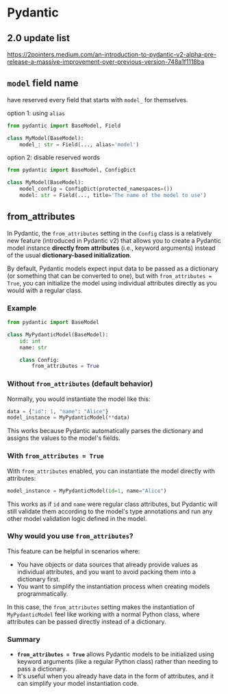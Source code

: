 # Pydantic

## 2.0 update list
https://2pointers.medium.com/an-introduction-to-pydantic-v2-alpha-pre-release-a-massive-improvement-over-previous-version-748a1f1118ba

## `model` field name
have reserved every field that starts with `model_` for themselves.

option 1: using `alias`
```py
from pydantic import BaseModel, Field

class MyModel(BaseModel):
    model_: str = Field(..., alias='model')
```

option 2: disable reserved words
```py
from pydantic import BaseModel, ConfigDict

class MyModel(BaseModel):
    model_config = ConfigDict(protected_namespaces=())
    model: str = Field(..., title='The name of the model to use')
```

## from_attributes
In Pydantic, the `from_attributes` setting in the `Config` class is a relatively new feature (introduced in Pydantic v2) 
that allows you to create a Pydantic model instance **directly from attributes** (i.e., keyword arguments) instead of the usual **dictionary-based initialization**.

By default, Pydantic models expect input data to be passed as a dictionary (or something that can be converted to one), 
but with `from_attributes = True`, you can initialize the model using individual attributes directly as you would with a regular class.

### Example
```python
from pydantic import BaseModel

class MyPydanticModel(BaseModel):
    id: int
    name: str

    class Config:
        from_attributes = True
```

### Without `from_attributes` (default behavior)
Normally, you would instantiate the model like this:

```python
data = {"id": 1, "name": "Alice"}
model_instance = MyPydanticModel(**data)
```

This works because Pydantic automatically parses the dictionary and assigns the values to the model's fields.

### With `from_attributes = True`
With `from_attributes` enabled, you can instantiate the model directly with attributes:

```python
model_instance = MyPydanticModel(id=1, name="Alice")
```

This works as if `id` and `name` were regular class attributes, but Pydantic will still validate them according to the model's type annotations and run any other model validation logic defined in the model.

### Why would you use `from_attributes`?
This feature can be helpful in scenarios where:
- You have objects or data sources that already provide values as individual attributes, and you want to avoid packing them into a dictionary first.
- You want to simplify the instantiation process when creating models programmatically.

In this case, the `from_attributes` setting makes the instantiation of `MyPydanticModel` feel like working with a normal Python class, where attributes can be passed directly instead of a dictionary.

### Summary
- **`from_attributes = True`** allows Pydantic models to be initialized using keyword arguments (like a regular Python class) rather than needing to pass a dictionary.
- It's useful when you already have data in the form of attributes, and it can simplify your model instantiation code.
